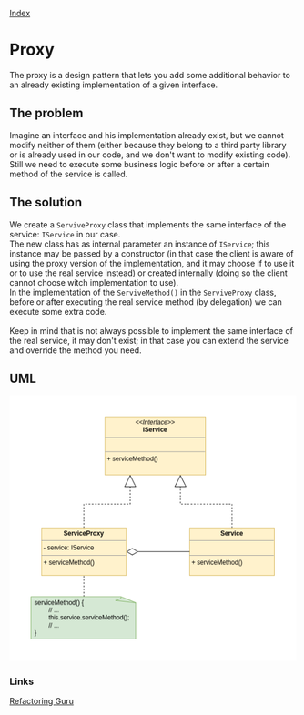 [Index](../../README.md)
# Proxy
The proxy is a design pattern that lets you add some additional behavior to an already existing implementation of a given interface.<br />


## The problem
Imagine an interface and his implementation already exist, but we cannot modify neither of them (either because they belong to a third party library or is already used in our code, and we don't want to modify existing code).<br />
Still we need to execute some business logic before or after a certain method of the service is called.

## The solution
We create a ```ServiveProxy``` class that implements the same interface of the service: ```IService``` in our case.<br />
The new class has as internal parameter an instance of ```IService```; this instance may be passed by a constructor (in that case the client is aware of using the proxy version of the implementation, and it may choose if to use it or to use the real service instead) or created internally (doing so the client cannot choose witch implementation to use).<br />
In the implementation of the ```ServiveMethod()``` in the ```ServiveProxy``` class, before or after executing the real service method (by delegation) we can execute some extra code.
<br />
<br />
Keep in mind that is not always possible to implement the same interface of the real service, it may don't exist; in that case you can extend the service and override the method you need.

## UML

![Observer UML](proxy.png)

### Links

[Refactoring Guru](https://refactoring.guru/design-patterns/proxy)<br />
